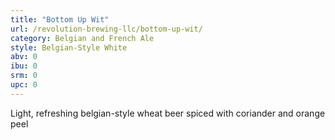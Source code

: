 ```yaml
---
title: "Bottom Up Wit"
url: /revolution-brewing-llc/bottom-up-wit/
category: Belgian and French Ale
style: Belgian-Style White
abv: 0
ibu: 0
srm: 0
upc: 0
---
```

Light, refreshing belgian-style wheat beer spiced with coriander and orange peel
